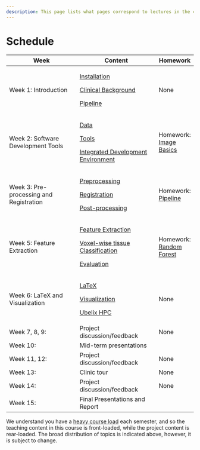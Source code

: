 ```yaml
---
description: This page lists what pages correspond to lectures in the course.
---
```


# Schedule

<table><thead><tr><th width="297">Week</th><th width="263">Content</th><th>Homework</th></tr></thead><tbody><tr><td>Week 1: Introduction</td><td><p><a href="getting-started/installation.md">Installation</a></p><p><a href="clinical-background.md">Clinical Background</a></p><p><a href="pipeline.md">Pipeline</a></p></td><td>None</td></tr><tr><td>Week 2: Software Development Tools</td><td><p><a href="data.md">Data</a></p><p><a href="getting-started/tools.md">Tools</a></p><p><a href="getting-started/ide.md">Integrated Development Environment</a></p></td><td>Homework: <a href="exercises/image-basics.md">Image Basics</a></td></tr><tr><td>Week 3: Pre-processing and Registration</td><td><p><a href="pipeline-1/pre-processing.md">Preprocessing</a></p><p><a href="pipeline-1/registration.md">Registration</a></p><p><a href="pipeline-1/post-processing.md">Post-processing</a></p></td><td>Homework: <a href="exercises/pipeline.md">Pipeline</a></td></tr><tr><td>Week 5: Feature Extraction</td><td><p><a href="pipeline-1/feature-extraction.md">Feature Extraction</a></p><p><a href="pipeline-1/voxel-wise-tissue-classification.md">Voxel-wise tissue Classification</a></p><p><a href="pipeline-1/evaluation.md">Evaluation</a></p></td><td>Homework: <a href="exercises/random-forest.md">Random Forest</a></td></tr><tr><td>Week 6: LaTeX and Visualization</td><td><p><a href="getting-started/latex.md">LaTeX</a></p><p><a href="getting-started/visualization.md">Visualization</a></p><p><a href="getting-started/ubelix-hpc.md">Ubelix HPC</a></p></td><td>None</td></tr><tr><td>Week 7, 8, 9:</td><td>Project discussion/feedback</td><td>None</td></tr><tr><td>Week 10: </td><td>Mid-term presentations</td><td></td></tr><tr><td>Week 11, 12:</td><td>Project discussion/feedback</td><td>None</td></tr><tr><td>Week 13:</td><td>Clinic tour</td><td>None</td></tr><tr><td>Week 14:</td><td>Project discussion/feedback</td><td>None</td></tr><tr><td>Week 15: </td><td>Final Presentations and Report</td><td></td></tr></tbody></table>

We understand you have a [heavy course load](https://www.bme.master.unibe.ch/unibe/portal/fak\_medizin/micro\_mbmeng/content/e278504/e278505/e1092234/rightcol1092240/Course-Structure\_from-fall-22\_2023-05-15\_eng.pdf) each semester, and so the teaching content in this course is front-loaded, while the project content is rear-loaded. The broad distribution of topics is indicated above, however, it is subject to change.
